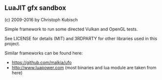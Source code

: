 LuaJIT gfx sandbox
-----------------------------------
(c) 2009-2016 by Christoph Kubisch

Simple framework to run some directed Vulkan and OpenGL tests.

See LICENSE for details (MIT) and 3RDPARTY for
other libraries used in this project.

Similar frameworks can be found here:

* https://github.com/malkia/ufo 
* http://www.luapower.com (most binaries and lua module are taken from here)
